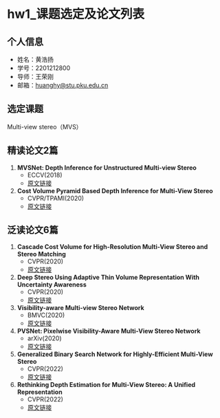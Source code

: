 # hw1_课题选定及论文列表

## 个人信息

- 姓名：黄浩扬
- 学号：2201212800
- 导师：王荣刚
- 邮箱：huanghy@stu.pku.edu.cn

## 选定课题

Multi-view stereo（MVS）

## 精读论文2篇

1. **MVSNet: Depth Inference for Unstructured Multi-view Stereo**
    - ECCV(2018)
    - [原文链接](https://arxiv.org/pdf/1804.02505.pdf)
2. **Cost Volume Pyramid Based Depth Inference for Multi-View Stereo**
    - CVPR/TPAMI(2020)
    - [原文链接](https://ieeexplore.ieee.org/stamp/stamp.jsp?tp=&arnumber=9439197)

## 泛读论文6篇

1. **Cascade Cost Volume for High-Resolution Multi-View Stereo and Stereo Matching**
    - CVPR(2020)
    - [原文链接](https://openaccess.thecvf.com/content_CVPR_2020/papers/Gu_Cascade_Cost_Volume_for_High-Resolution_Multi-View_Stereo_and_Stereo_Matching_CVPR_2020_paper.pdf)
2. **Deep Stereo Using Adaptive Thin Volume Representation With Uncertainty Awareness**
    - CVPR(2020)
    - [原文链接](https://openaccess.thecvf.com/content_CVPR_2020/papers/Cheng_Deep_Stereo_Using_Adaptive_Thin_Volume_Representation_With_Uncertainty_Awareness_CVPR_2020_paper.pdf)
3. **Visibility-aware Multi-view Stereo Network**
    - BMVC(2020)
    - [原文链接](https://ieeexplore.ieee.org/document/9076298)
4. **PVSNet: Pixelwise Visibility-Aware Multi-View Stereo Network**
    - arXiv(2020)
    - [原文链接](https://arxiv.org/pdf/2007.07714v1.pdf)
5. **Generalized Binary Search Network for Highly-Efficient Multi-View Stereo**
    - CVPR(2022)
    - [原文链接](https://openaccess.thecvf.com/content/CVPR2022/papers/Mi_Generalized_Binary_Search_Network_for_Highly-Efficient_Multi-View_Stereo_CVPR_2022_paper.pdf)
6. **Rethinking Depth Estimation for Multi-View Stereo: A Unified Representation**
    - CVPR(2022)
    - [原文链接](https://openaccess.thecvf.com/content/CVPR2022/papers/Peng_Rethinking_Depth_Estimation_for_Multi-View_Stereo_A_Unified_Representation_CVPR_2022_paper.pdf)
